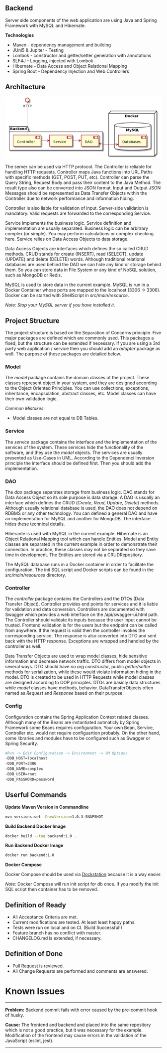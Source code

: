 ## Backend 

Server side components of the web application are using Java and Spring Framework with MySQL and Hibernate.

__Technologies__
 - Maven - dependency management and building
 - JUni5 & Jupiter - Testing
 - Lombok - constructor and getter/setter generation with annotations
 - SLF4J - Logging, injected with Lombok
 - Hibernate - Data Access and Object Relational Mapping
 - Spring Boot - Dependency Injection and Web Controllers
 
 ## Architecture

![Architecture](architecture.png)

The server can be used via HTTP protocol. 
The Controller is reliable for handling HTTP requests. 
Controller maps Java functions into URL Paths with specific methods (GET, POST, PUT, etc).
Controller can parse the Query String, Request Body and pass their content to the Java Method.
The result type also can be converted into JSON format. 
Input and Output JSON Messages should be represented as Data Transfer Objects within the Controller due to network performance and information hiding. 

Controller is also liable for validation of input.
Server-side validation is mandatory.
Valid requests are forwarded to the corresponding Service. 

Service implements the business logic. 
Service definition and implementation are usually separated. 
Business logic can be arbitrary complex (or simple). 
You may perform calculations or complex checking here. 
Service relies on Data Access Objects to data storage. 

Data Access Objects are interfaces which defines the so called CRUD methods. 
CRUD stands for create (INSERT), read (SELECT), update (UPDATE) and delete (DELETE) words. 
Although traditional relational databases are used behind the DAO we can hide any kind or storage behind them. 
So you can store data in File System or any kind of NoSQL solution, such as MongoDB or Redis. 

MySQL is used to store data in the current example. 
MySQL is run in a Docker Container whose ports are mapped to the localhost (3306 -> 3306). 
Docker can be started with ShellScript in _src/main/resource_.

_Note: Stop your MySQL server if you have installed it._

## Project Structure

The project structure is based on the Separation of Concerns principle.
Five major packages are defined which are commonly used. 
This packages a fixed, but the structure can be extended if necessary. 
If you are using a 3rd party web application / service then you should add an _adapter_ package as well. 
The purpose of these packages are detailed below. 

### Model
The _model_ package contains the domain classes of the project. 
These classes represent object in your system, and they are designed according to the Object Oriented Principles. 
You can use collections, exceptions, inheritance, encapsulation, abstract classes, etc.
Model classes can have their own validation logic. 

_Common Mistakes:_
 - Model classes are not equal to DB Tables. 

### Service
The _service_ package contains the interface and the implementation of the services of the system. 
These services hide the functionality of the software, and they use the _model_ objects.
The services are usually presented as Use-Cases in UML. 
According to the Dependenci Inversion principle the interface should be defined first. 
Then you should add the implementation. 

### DAO
The _dao_ package separates storage from business logic. 
DAO stands for Data Access Object so its sole purpose is data storage. 
A DAO is usually an interface which defines the CRUD (_Create_, _Read_, _Update_, _Delete_) methods.
Although usually relational database is used, the DAO does not depend on RDBMS or any other technology. 
You can defined a general DAO and have an implementation for MySQL and another for MongoDB. 
The interface hides these technical details. 

Hiberante is used with MySQL in the current example. 
Hibernate is an Object Relational Mapping tool which can handle Entities. 
Model and Entity classes are separated in the current example in order to demonstrate their connection. 
In practice, these classes may not be separated so they save time in development. 
The Entities are stored via a CRUDRepository. 

The MySQL database runs in a Docker container in order to facilitate the configuration.
The init SQL script and Docker scripts can be found in the _src/main/resources_ directory.


### Controller

The _controller_ package contains the Controllers and the DTOs (Data Transfer Object).
Controller provides end points for services and it is liable for validation and data conversion.
Controllers are documented with Swagger which provides a web interface on the /api/swagger-ui.html path.
The Controller should validate its inputs because the user input cannot be trusted.
Frontend validation is for the users but the endpoint can be called from anywhere.
If the request is valid then the controller invokes the corresponding service.
The response is also converted into DTO and sent back with the HTTP response.
Exceptions are wrapped and handled by the controller as well.

Data Transfer Objects are used to wrap model classes, hide sensitive information and decrease network traffic.
DTO differs from model objects in several ways.
DTO should have _no arg constructor_, public _getter/setter_ methods for serialization, while these would violate information hiding in the model.
DTO is created to be used in HTTP Requests while model classes are designed according to OOP principles.
DTOs are basicly data structures while _model_ classes have methods, behavior.
DataTransferObjects often named as _Request_ and _Response_ based on their purpose.

### Config 
Configuration contains the Spring Application Context related classes.
Although many of the Beans are instantiated autmaticly by Spring Framework some Beans requires configuration.
Your own Bean, Service, Controller etc. would not require configuartion probably. 
On the other hand, some libraries and modules have to be configured such as Swagger or Spring Security.


```bash
#Run -> Edit Configuration -> Environment -> VM Options
-DDB_HOST=localhost
-DDB_PORT=3306
-DDB_NAME=complex
-DDB_USER=root
-DDB_PASSWORD=password
```

## Userful Commands

__Update Maven Version in Commandline__

```bash
mvn versions:set -DnewVersion=1.0.3-SNAPSHOT
```

__Build Backend Docker Image__
```bash
docker build --tag backend:1.0 .
```

__Run Backend Docker Image__
```bash
docker run backend:1.0
```

__Docker Compose__

Docker Compose should be used via [Dockstation](https://dockstation.io/) because it is a way easier.

_Note:_ 
Docker Compose will run init script for db once. 
If you modify the init SQL script then container has to be removed.

## Definition of Ready
 - All Acceptance Criteria are met. 
 - Current modifications are tested. At least least happy paths. 
 - Tests were run on local and on CI. (Build Successful!)
 - Feature branch has no conflict with master.
 - CHANGELOG.md is extended, if necessary.

## Definition of Done
 - Pull Request is reviewed.
 - All Change Requests are performed and comments are answered.
 
 
 # Known Issues
 
 ---
 
__Problem:__
 Backend commit fails with error caused by the pre-commit hook of husky. 
 
 __Cause:__ 
 The frontend and backend and placed into the same repository which is not a good practice, but it was necessary for the example. 
 Modification of the frontend may cause errors in the validation of the JavaScript (eslint, jest). 
 
 
 
 
 ---